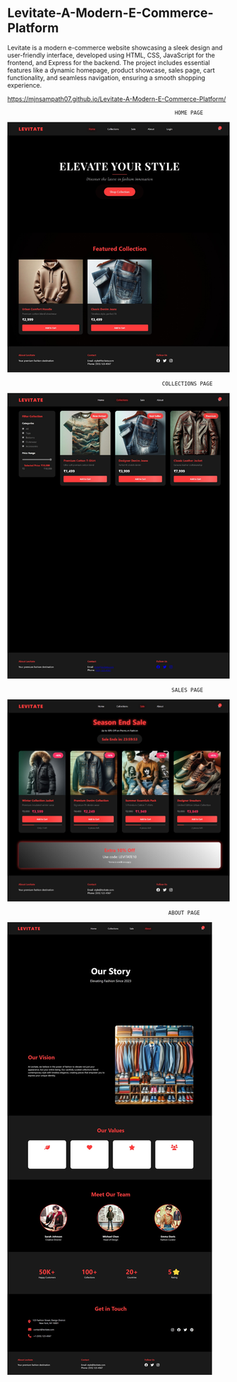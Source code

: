 # Levitate-A-Modern-E-Commerce-Platform

Levitate is a modern e-commerce website showcasing a sleek design and user-friendly interface, developed using HTML, CSS, JavaScript for the frontend, and Express for the backend. The project includes essential features like a dynamic homepage, product showcase, sales page, cart functionality, and seamless navigation, ensuring a smooth shopping experience.

https://mjnsampath07.github.io/Levitate-A-Modern-E-Commerce-Platform/


                                                         HOME PAGE 
![image alt](https://github.com/MJNSampath07/Levitate-A-Modern-E-Commerce-Platform/blob/main/levitate%20-%20Images/Home%20page.jpeg?raw=true)




                                                     COLLECTIONS PAGE

![image alt](https://github.com/MJNSampath07/Levitate-A-Modern-E-Commerce-Platform/blob/main/levitate%20-%20Images/Collections%20page.jpeg?raw=true)



                                                        SALES PAGE
![image alt](https://github.com/MJNSampath07/Levitate-A-Modern-E-Commerce-Platform/blob/main/levitate%20-%20Images/Sales%20page.jpeg?raw=true)




                                                       ABOUT PAGE
![image alt](https://github.com/MJNSampath07/Levitate-A-Modern-E-Commerce-Platform/blob/main/levitate%20-%20Images/About%20page.jpeg?raw=true)

